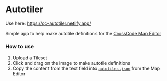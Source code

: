# Autotiler

Use here: https://cc-autotiler.netlify.app/

Simple app to help make autotile definitions for the [CrossCode Map Editor](https://github.com/CCDirectLink/crosscode-map-editor)

### How to use
1. Upload a Tileset
2. Click and drag on the image to make autotile definitions
3. Copy the content from the text field into [`autotiles.json`](https://github.com/CCDirectLink/crosscode-map-editor/blob/master/webapp/src/assets/autotiles.json) from the Map Editor

